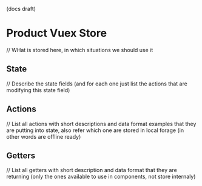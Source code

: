 (docs draft)

# Product Vuex Store

// WHat is stored here, in which situations we should use it

## State

// Describe the state fields (and for each one just list the actions that are modifying this state field)

## Actions 

// List all actions with short descriptions and data format examples that they are putting into state, also refer which one are stored in local forage (in other words are offline ready) 


## Getters 

// List all getters with short description and data format that they are returning (only the ones available to use in components, not store internaly)
